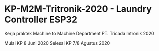 # KP-M2M-Tritronik-2020 - Laundry Controller ESP32
Kerja praktek Machine to Machine Department PT. Tricada Intronik 2020

Mulai KP 8 Juni 2020
Selesai KP 7/8 Agustus 2020
